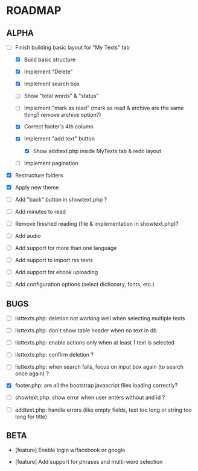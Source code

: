 # ROADMAP


## ALPHA

- [ ] Finish building basic layout for "My Texts" tab

  - [x] Build basic structure

  - [x] Implement "Delete"

  - [x] Implement search box

  - [ ] Show "total words" & "status"

  - [ ] Implement "mark as read" (mark as read & archive are the same thing? remove archive option?)

  - [x] Correct footer's 4th column

  - [x] Implement "add text" button

    - [x] Show addtext.php inside MyTexts tab & redo layout

  - [ ] Implement pagination

- [x] Restructure folders

- [x] Apply new theme

- [ ] Add "back" button in showtext.php ?

- [ ] Add minutes to read

- [ ] Remove finished reading (file & implementation in showtext.php)?

- [ ] Add audio

- [ ] Add support for more than one language

- [ ] Add support to import rss texts

- [ ] Add support for ebook uploading

- [ ] Add configuration options (select dictionary, fonts, etc.)

## BUGS

- [ ] listtexts.php: deletion not working well when selecting multiple texts

- [ ] listtexts.php: don't show table header when no text in db

- [ ] listtexts.php: enable actions only when at least 1 text is selected

- [ ] listtexts.php: confirm deletion ?

- [ ] listtexts.php: when search fails, focus on input box again (to search once again) ?

- [x] footer.php: are all the bootstrap javascript files loading correctly?

- [ ] showtext.php: show error when user enters without and id ?

- [ ] addtext.php: handle errors (like empty fields, text too long or string too long for title)

## BETA

- [feature] Enable login w/facebook or google

- [feature] Add support for phrases and multi-word selection
